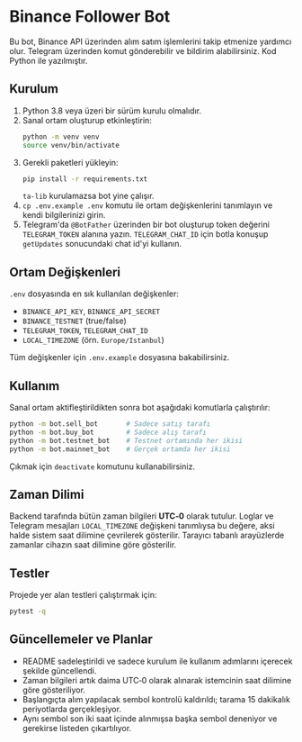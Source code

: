 # Binance Follower Bot

Bu bot, Binance API üzerinden alım satım işlemlerini takip etmenize yardımcı olur. Telegram üzerinden komut gönderebilir ve bildirim alabilirsiniz. Kod Python ile yazılmıştır.

## Kurulum

1. Python 3.8 veya üzeri bir sürüm kurulu olmalıdır.
2. Sanal ortam oluşturup etkinleştirin:
   ```bash
   python -m venv venv
   source venv/bin/activate
   ```
3. Gerekli paketleri yükleyin:
   ```bash
   pip install -r requirements.txt
   ```
   `ta-lib` kurulamazsa bot yine çalışır.
4. `cp .env.example .env` komutu ile ortam değişkenlerini tanımlayın ve kendi bilgilerinizi girin.
5. Telegram'da `@BotFather` üzerinden bir bot oluşturup token değerini `TELEGRAM_TOKEN` alanına yazın. `TELEGRAM_CHAT_ID` için botla konuşup `getUpdates` sonucundaki chat id'yi kullanın.

## Ortam Değişkenleri

`.env` dosyasında en sık kullanılan değişkenler:
- `BINANCE_API_KEY`, `BINANCE_API_SECRET`
- `BINANCE_TESTNET` (true/false)
- `TELEGRAM_TOKEN`, `TELEGRAM_CHAT_ID`
- `LOCAL_TIMEZONE` (örn. `Europe/Istanbul`)

Tüm değişkenler için `.env.example` dosyasına bakabilirsiniz.

## Kullanım

Sanal ortam aktifleştirildikten sonra bot aşağıdaki komutlarla çalıştırılır:

```bash
python -m bot.sell_bot       # Sadece satış tarafı
python -m bot.buy_bot        # Sadece alış tarafı
python -m bot.testnet_bot    # Testnet ortamında her ikisi
python -m bot.mainnet_bot    # Gerçek ortamda her ikisi
```

Çıkmak için `deactivate` komutunu kullanabilirsiniz.

## Zaman Dilimi

Backend tarafında bütün zaman bilgileri **UTC‑0** olarak tutulur. Loglar ve Telegram mesajları `LOCAL_TIMEZONE` değişkeni tanımlıysa bu değere, aksi halde sistem saat dilimine çevrilerek gösterilir. Tarayıcı tabanlı arayüzlerde zamanlar cihazın saat dilimine göre gösterilir.

## Testler

Projede yer alan testleri çalıştırmak için:
```bash
pytest -q
```

## Güncellemeler ve Planlar

- README sadeleştirildi ve sadece kurulum ile kullanım adımlarını içerecek şekilde güncellendi.
- Zaman bilgileri artık daima UTC‑0 olarak alınarak istemcinin saat dilimine göre gösteriliyor.
- Başlangıçta alım yapılacak sembol kontrolü kaldırıldı; tarama 15 dakikalık periyotlarda gerçekleşiyor.
- Aynı sembol son iki saat içinde alınmışsa başka sembol deneniyor ve gerekirse listeden çıkartılıyor.
